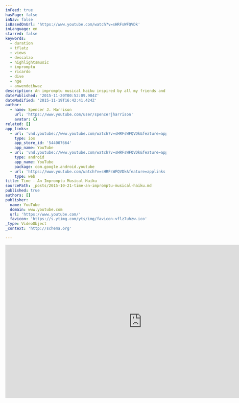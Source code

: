 ```yaml
---
inFeed: true
hasPage: false
inNav: false
isBasedOnUrl: 'https://www.youtube.com/watch?v=sHRFsWFQVDk'
inLanguage: en
starred: false
keywords:
  - duration
  - tflatz
  - views
  - descalzo
  - highlightsmusic
  - impromptu
  - ricardo
  - dive
  - nge
  - anwendeihwaz
description: An impromptu musical haiku inspired by all my friends and physics stuff.
datePublished: '2015-11-20T00:52:09.984Z'
dateModified: '2015-11-19T16:42:41.424Z'
author:
  - name: Spencer J. Harrison
    url: 'https://www.youtube.com/user/spencerjharrison'
    avatar: {}
related: []
app_links:
  - url: 'vnd.youtube://www.youtube.com/watch?v=sHRFsWFQVDk&feature=applinks'
    type: ios
    app_store_id: '544007664'
    app_name: YouTube
  - url: 'vnd.youtube://www.youtube.com/watch?v=sHRFsWFQVDk&feature=applinks'
    type: android
    app_name: YouTube
    package: com.google.android.youtube
  - url: 'https://www.youtube.com/watch?v=sHRFsWFQVDk&feature=applinks'
    type: web
title: Time - An Impromptu Musical Haiku
sourcePath: _posts/2015-10-21-time-an-impromptu-musical-haiku.md
published: true
authors: []
publisher:
  name: YouTube
  domain: www.youtube.com
  url: 'https://www.youtube.com/'
  favicon: 'https://s.ytimg.com/yts/img/favicon-vflz7uhzw.ico'
_type: VideoObject
_context: 'http://schema.org'

---
```

<iframe src="https://cdn.embedly.com/widgets/media.html?src=https%3A%2F%2Fwww.youtube.com%2Fembed%2FsHRFsWFQVDk%3Ffeature%3Doembed&amp;url=https%3A%2F%2Fwww.youtube.com%2Fwatch%3Fv%3DsHRFsWFQVDk&amp;image=https%3A%2F%2Fi.ytimg.com%2Fvi%2FsHRFsWFQVDk%2Fhqdefault.jpg&amp;key=b7d04c9b404c499eba89ee7072e1c4f7&amp;type=text%2Fhtml&amp;schema=youtube" width="854" height="480" scrolling="no" frameborder="0" allowfullscreen="allowfullscreen" style=""></iframe>